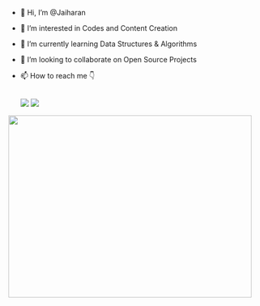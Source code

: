 - 👋 Hi, I’m @Jaiharan
- 👀 I’m interested in Codes and Content Creation
- 🌱 I’m currently learning Data Structures & Algorithms
- 💞️ I’m looking to collaborate on Open Source Projects
- 📫 How to reach me 👇

  <br /> [<img src="https://img.shields.io/badge/Twitter-1DA1F2?style=for-the-badge&logo=twitter&logoColor=white" />](https://twitter.com/Jaiharan_725) [<img src="https://img.shields.io/badge/LinkedIn-0077B5?style=for-the-badge&logo=linkedin&logoColor=white" />](https://www.linkedin.com/in/jaiharan-s/)

<img src="https://giphy.com/embed/qgQUggAC3Pfv687qPC" width="480" height="360" frameBorder="0" class="giphy-embed" allowFullScreen>

<!---
Jaiharan/Jaiharan is a ✨ special ✨ repository because its `README.md` (this file) appears on your GitHub profile.
You can click the Preview link to take a look at your changes.
--->
